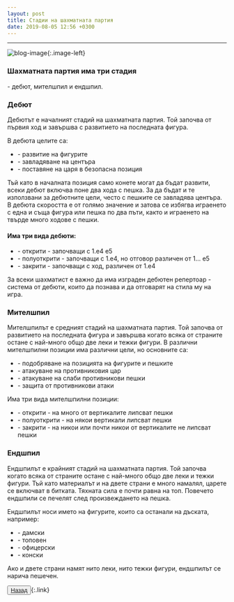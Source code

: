 ```yaml
---
layout: post
title: Стадии на шахматната партия
date: 2019-08-05 12:56 +0300
---
```


---
![blog-image]({{site.baseurl}}/images/blog-6.jpg){:.image-left}

<div class="text-posts">
<p><h3>Шахматната партия има три стадия</h3> - дебют, мителшпил и ендшпил.</p>
<h3>Дебют</h3>
<p>Дебютът е началният стадий на шахматната партия. Той започва от първия ход и завършва с развитието на последната фигура.</p>
<p>В дебюта целите са:</p>
<ul>
	<li>- развитие на фигурите</li>
	<li>- завладяване на центъра</li>
	<li>- поставяне на царя в безопасна позиция</li>
</ul>
<p>Тъй като в началната позиция само конете могат да бъдат развити, всеки дебют включва поне два хода с пешка. За да бъдат и те използвани за дебютните цели, често с пешките се завладява центъра. В дебюта скоростта е от голямо значение и затова се избягва играенето с една и съща фигура или пешка по два пъти, както и играенето на твърде много ходове с пешки.</p>
<h4>Има три вида дебюти:</h4>
<ul>
	<li>- открити - започващи с 1.е4 е5</li>
	<li>- полуоткрити - започващи с 1.е4, но отговор различен от 1... е5</li>
	<li>- закрити - започващи с ход, различен от 1.е4</li>
</ul>
<p>За всеки шахматист е важно да има изграден дебютен репертоар - система от дебюти, които да познава и да отговарят на стила му на игра.</p>
<h3>Мителшпил</h3>
<p>Мителшпилът е средният стадий на шахматната партия. Той започва от развитието на последната фигура и завършва когато всяка от страните остане с най-много общо две леки и тежки фигури.
В различни мителшпилни позиции има различни цели, но основните са:</p>
<ul>
	<li>- подобряване на позицията на фигурите и пешките</li>
	<li>- атакуване на противниковия цар</li>
	<li>- атакуване на слаби противникови пешки</li>
	<li>- защита от противникови атаки</li>
</ul>
<p>Има три вида мителшпилни позиции:</p>
<ul>
	<li>- открити - на много от вертикалите липсват пешки</li>
	<li>- полуоткрити - на някои вертикали липсват пешки</li>
	<li>- закрити - на никои или почти никои от вертикалите не липсват пешки</li>
    </ul>
<h3>Ендшпил</h3>
<p>Ендшпилът е крайният стадий на шахматната партия. Той започва когато всяка от страните остане с най-много общо две леки и тежки фигури. Тъй като материалът и на двете страни е много намалял, царете се включват в битката. Тяхната сила е почти равна на топ. Повечето ендшпили се печелят след произвеждането на пешка.</p>
<p>Ендшпилът носи името на фигурите, които са останали на дъската, например:</p>
<ul>
	<li>- дамски</li>
	<li>- топовен</li>
	<li>- офицерски</li>
	<li>- конски</li>
</ul>
<p>Ако и двете страни намят нито леки, нито тежки фигури, ендшпилът се нарича пешечен.</p>
</div>

<button><a href="{{site.baseurl}}/blog/">Назад</a></button>{:.link}
